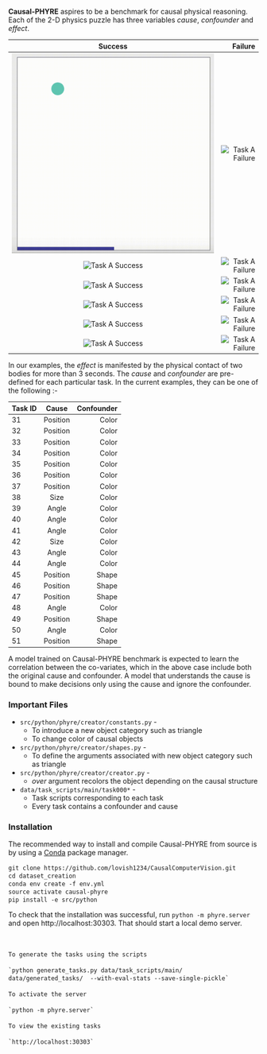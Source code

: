 **Causal-PHYRE** aspires to be a benchmark for causal physical reasoning. Each of the 2-D physics puzzle has three variables *cause*, *confounder* and *effect*. 

| Success    | Failure  | 
|:-------------:| -----:|
| <img src="images/task_1_A.gif" alt="Task A Success" /> | <img src="images/task_1_B.gif" alt="Task A Failure" />|
| <img src="images/task_2_A.gif" alt="Task A Success" /> | <img src="images/task_2_B.gif" alt="Task A Failure" />|
| <img src="images/task_3_A.gif" alt="Task A Success" /> | <img src="images/task_3_B.gif" alt="Task A Failure" />|
| <img src="images/task_4_A.gif" alt="Task A Success" /> | <img src="images/task_4_B.gif" alt="Task A Failure" />|
| <img src="images/task_5_A.gif" alt="Task A Success" /> | <img src="images/task_5_B.gif" alt="Task A Failure" />|
| <img src="images/task_6_A.gif" alt="Task A Success" /> | <img src="images/task_6_B.gif" alt="Task A Failure" />|




In our examples, the *effect* is manifested by the physical contact of two bodies for more than 3 seconds. The *cause* and *confounder* are pre-defined for each particular task. In the current examples, they can be one of the following :-

| Task ID     | Cause         | Confounder |
| ------------- |:-------------:| -----:|
| 31 | Position | Color |
| 32 | Position | Color |
| 33 | Position | Color |
| 34 | Position | Color |
| 35 | Position | Color |
| 36 | Position | Color |
| 37 | Position | Color |
| 38 | Size | Color |
| 39 | Angle | Color |
| 40 | Angle | Color |
| 41 | Angle | Color |
| 42 | Size| Color |
| 43 | Angle | Color |
| 44 | Angle | Color |
| 45 | Position | Shape |
| 46 | Position | Shape |
| 47 | Position | Shape |
| 48 | Angle | Color |
| 49 | Position | Shape |
| 50 | Angle | Color |
| 51 | Position | Shape |

A model trained on Causal-PHYRE benchmark is expected to learn the correlation between the co-variates, which in the above case include both the original cause and confounder. A model that understands the cause is bound to make decisions only using the cause and ignore the confounder.

### Important Files

- `src/python/phyre/creator/constants.py` - 
	- To introduce a new object category such as triangle
	- To change color of causal objects
- `src/python/phyre/creator/shapes.py` - 
	-  To define the arguments associated with new object category such as triangle
- `src/python/phyre/creator/creator.py` -
	- *over* argument recolors the object depending on the causal structure
- `data/task_scripts/main/task000*` -
	- Task scripts corresponding to each task
	- Every task contains a confounder and cause 





### Installation 

The recommended way to install and compile Causal-PHYRE from source is by using a [Conda](https://docs.conda.io/en/latest/) package manager.

 ```(bash)
git clone https://github.com/lovish1234/CausalComputerVision.git
cd dataset_creation
conda env create -f env.yml
source activate causal-phyre
pip install -e src/python
```

  To check that the installation was successful, run `python -m phyre.server` and open http://localhost:30303. That should start a local demo server.

```


To generate the tasks using the scripts

`python generate_tasks.py data/task_scripts/main/ data/generated_tasks/  --with-eval-stats --save-single-pickle`

To activate the server

`python -m phyre.server`

To view the existing tasks

`http://localhost:30303`